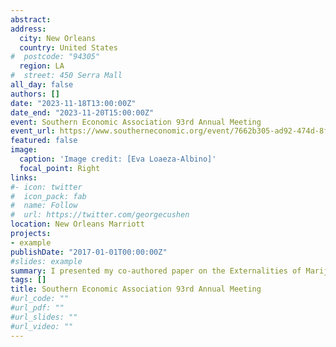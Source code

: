 ```yaml
---
abstract: 
address:
  city: New Orleans
  country: United States
#  postcode: "94305"
  region: LA
#  street: 450 Serra Mall
all_day: false
authors: []
date: "2023-11-18T13:00:00Z"
date_end: "2023-11-20T15:00:00Z"
event: Southern Economic Association 93rd Annual Meeting
event_url: https://www.southerneconomic.org/event/7662b305-ad92-474d-8f2c-bce1240b9858/websitePage:efc0c532-2b5f-4374-b1ab-4fae7867ce0b
featured: false
image:
  caption: 'Image credit: [Eva Loaeza-Albino]'
  focal_point: Right
links:
#- icon: twitter
#  icon_pack: fab
#  name: Follow
#  url: https://twitter.com/georgecushen
location: New Orleans Marriott
projects:
- example
publishDate: "2017-01-01T00:00:00Z"
#slides: example
summary: I presented my co-authored paper on the Externalities of Marijuana Legalization, Marijuana Use in Non-Legalizing States.
tags: []
title: Southern Economic Association 93rd Annual Meeting
#url_code: ""
#url_pdf: ""
#url_slides: ""
#url_video: ""
---
```


